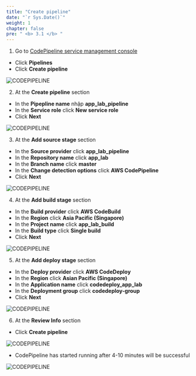 ```yaml
---
title: "Create pipeline"
date: "`r Sys.Date()`"
weight: 1
chapter: false
pre: " <b> 3.1 </b> "
---
```


1. Go to [CodePipeline service management console](https://ap-southeast-1.console.aws.amazon.com/codesuite/codepipeline/pipelines)

- Click **Pipelines**
- Click **Create pipeline**

![CODEPIPELINE](/images/3.createpipeline/001-createpipeline.png)

2. At the **Create pipeline** section

- In the **Pipepline name** nhập **app_lab_pipeline**
- In the **Service role** click **New service role**
- Click **Next**

![CODEPIPELINE](/images/3.createpipeline/002-createpipeline.png)

3. At the **Add source stage** section

- In the **Source provider** click **app_lab_pipeline**
- In the **Repository name** click **app_lab**
- In the **Branch name** click **master**
- In the **Change detection options** click **AWS CodePipeline**
- Click **Next**

![CODEPIPELINE](/images/3.createpipeline/003-createpipeline.png)

4. At the **Add build stage** section

- In the **Build provider** click **AWS CodeBuild**
- In the **Region** click **Asia Pacific (Singapore)**
- In the **Project name** click **app_lab_build**
- In the **Build type** click **Single build**
- Click **Next**

![CODEPIPELINE](/images/3.createpipeline/004-createpipeline.png)

5. At the **Add deploy stage** section

- In the **Deploy provider** click **AWS CodeDeploy**
- In the **Region** click **Asian Pacific (Singapore)**
- In the **Application name** click **codedeploy_app_lab**
- In the **Deployment group** click **codedeploy-group**
- Click **Next**

![CODEPIPELINE](/images/3.createpipeline/005-createpipeline.png)

6. At the **Review Info** section

- Click **Create pipeline**

![CODEPIPELINE](/images/3.createpipeline/005-1-createpipeline.png)

- CodePipeline has started running after 4-10 minutes will be successful

![CODEPIPELINE](/images/3.createpipeline/006-createpipeline.png)


